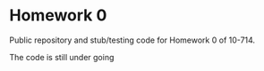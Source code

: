 # Homework 0
Public repository and stub/testing code for Homework 0 of 10-714.

The code is still under going 
